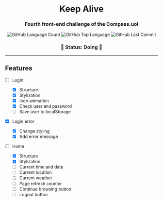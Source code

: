 <h1 align="center">Keep Alive</h1>

<h3 align="center">Fourth front-end challenge of the Compass.uol </h3>

<p align="center"> 
<img alt="GitHub Language Count" src="https://img.shields.io/github/languages/count/ClaytonJosue/compass-front-challenge-keep-alive" />
<img alt="GitHub Top Language" src="https://img.shields.io/github/languages/top/ClaytonJosue/compass-front-challenge-keep-alive" />
<img alt="GitHub Last Commit" src="https://img.shields.io/github/last-commit/ClaytonJosue/compass-front-challenge-keep-alive" />
</p>

<h3 align="center"> 
	🚧  Status: Doing 🚧 
 </h3>
 
 ---

<h2>Features</h2>

- [ ] Login

	- [X] Structure 
	- [X] Stylization
	- [X] Icon animation
	- [X] Check user and password
	- [ ] Save user to localStorage
	
- [X] Login error

	- [X] Change styling
	- [X] Add error message

- [ ] Home

	- [X] Structure
	- [X] Stylization
	- [ ] Current time and date
	- [ ] Current location
	- [ ] Current weather
	- [ ] Page refresh counter
	- [ ] Continue browsing button
	- [ ] Logout button
